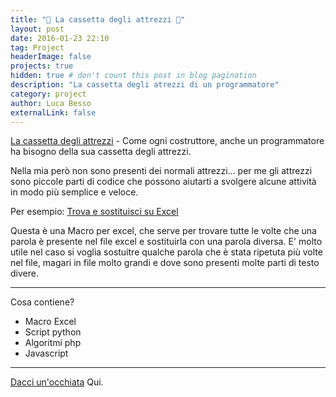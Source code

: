 ```yaml
---
title: "🧰 La cassetta degli attrezzi 🧰"
layout: post
date: 2016-01-23 22:10
tag: Project
headerImage: false
projects: true
hidden: true # don't count this post in blog pagination
description: "La cassetta degli atrezzi di un programmatore"
category: project
author: Luca Besso
externalLink: false
---
```


[La cassetta degli attrezzi](https://github.com/Liiuc/ToolBox) - Come ogni costruttore, anche un programmatore ha bisogno della sua cassetta degli attrezzi.

Nella mia però non sono presenti dei normali attrezzi... per me gli attrezzi sono piccole parti di codice che possono aiutarti a svolgere alcune attività in modo più semplice e veloce. 

Per esempio: [Trova e sostituisci su Excel](https://github.com/Liiuc/ToolBox/blob/main/Macro/macro%20trova%20e%20sostituisci%20EXCEL.txt) 

Questa è una Macro per excel, che serve per trovare tutte le volte che una parola è presente nel file excel e sostituirla con una parola diversa. 
E' molto utile nel caso si voglia sostuitre qualche parola che è stata ripetuta più volte nel file, magari in file molto grandi e dove sono presenti molte parti di testo divere. 


---

Cosa contiene?

- Macro Excel
- Script python
- Algoritmi php
- Javascript


---

[Dacci un'occhiata](https://github.com/Liiuc/ToolBox) Qui.
